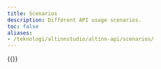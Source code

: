 ```yaml
---
title: Scenarios
description: Different API usage scenarios.
toc: false
aliases:
- /teknologi/altinnstudio/altinn-api/scenarios/
---
```


{{<children>}}
